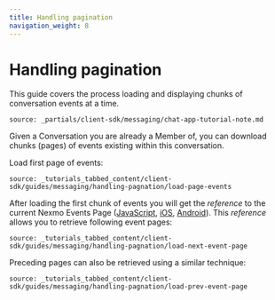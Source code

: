 ```yaml
---
title: Handling pagination
navigation_weight: 8
---
```


# Handling pagination

This guide covers the process loading and displaying chunks of conversation events at a time.

```partial
source: _partials/client-sdk/messaging/chat-app-tutorial-note.md
```

Given a Conversation you are already a Member of, you can download chunks (pages) of events existing within this conversation. 

Load first page of events:

```tabbed_content
source: _tutorials_tabbed_content/client-sdk/guides/messaging/handling-pagnation/load-page-events
```

After loading the first chunk of events you will get the _reference_ to the current Nexmo Events Page ([JavaScript](/sdk/stitch/javascript/EventsPage.html), [iOS](/sdk/stitch/ios/Classes/NXMEventsPage.html), [Android](/sdk/stitch/android/com/nexmo/client/NexmoEventsPage.html)). This _reference_ allows you to retrieve following event pages:

```tabbed_content
source: _tutorials_tabbed_content/client-sdk/guides/messaging/handling-pagnation/load-next-event-page
```

Preceding pages can also be retrieved using a similar technique:

```tabbed_content
source: _tutorials_tabbed_content/client-sdk/guides/messaging/handling-pagnation/load-prev-event-page
```
